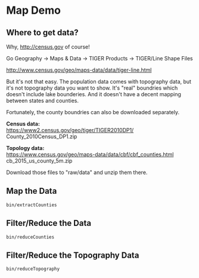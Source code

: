 Map Demo
========

Where to get data?
------------------

Why, http://census.gov of course!

Go Geography -> Maps & Data -> TIGER Products -> TIGER/Line Shape Files

http://www.census.gov/geo/maps-data/data/tiger-line.html

But it's not that easy.  The population data comes with topography data, but it's
not topography data you want to show.  It's "real" boundries which doesn't include 
lake bounderies.  And it doesn't have a decent mapping between states and counties.

Fortunately, the county boundries can also be downloaded separately.

<strong>Census data:</strong><br>
https://www2.census.gov/geo/tiger/TIGER2010DP1/<br>
County_2010Census_DP1.zip

<strong>Topology data:</strong><br>
https://www.census.gov/geo/maps-data/data/cbf/cbf_counties.html<br>
cb_2015_us_county_5m.zip

Download those files to "raw/data" and unzip them there.

Map the Data
------------

`bin/extractCounties`

Filter/Reduce the Data
----------------------

`bin/reduceCounties`

Filter/Reduce the Topography Data
---------------------------------

`bin/reduceTopography`
